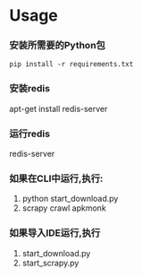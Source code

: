 # Usage
### 安装所需要的Python包
    pip install -r requirements.txt

### 安装redis
apt-get install redis-server

### 运行redis
redis-server

### 如果在CLI中运行,执行:
1. python start_download.py
2. scrapy crawl apkmonk

### 如果导入IDE运行,执行
1. start_download.py
2. start_scrapy.py

